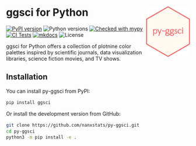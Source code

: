 # ggsci for Python <img src="https://github.com/nanxstats/py-ggsci/raw/main/docs/assets/logo.png" align="right" width="120" />

[![PyPI version](https://img.shields.io/pypi/v/ggsci)](https://pypi.org/project/ggsci/)
![Python versions](https://img.shields.io/pypi/pyversions/ggsci)
[![Checked with mypy](https://www.mypy-lang.org/static/mypy_badge.svg)](https://mypy-lang.org/)
[![CI Tests](https://github.com/nanxstats/py-ggsci/actions/workflows/ci-tests.yml/badge.svg)](https://github.com/nanxstats/py-ggsci/actions/workflows/ci-tests.yml)
[![mkdocs](https://github.com/nanxstats/py-ggsci/actions/workflows/mkdocs.yml/badge.svg)](https://nanx.me/py-ggsci/)
![License](https://img.shields.io/pypi/l/ggsci)

ggsci for Python offers a collection of plotnine color palettes inspired by
scientific journals, data visualization libraries, science fiction movies,
and TV shows.

## Installation

You can install py-ggsci from PyPI:

```bash
pip install ggsci
```

Or install the development version from GitHub:

```bash
git clone https://github.com/nanxstats/py-ggsci.git
cd py-ggsci
python3 -m pip install -e .
```
